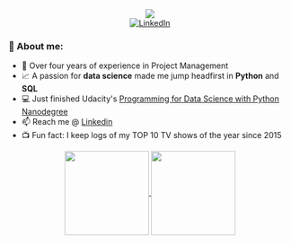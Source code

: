 <div>
    <div align=center>
        <img src ="https://readme-typing-svg.herokuapp.com?font=Architects+Daughter&color=000000&size=30&lines=Hey+there!+I'm+Thárcyla+👋">
    </div>
    <div align=center>
        <a href="https://www.linkedin.com/in/tharcylamourao/"><img src="https://img.shields.io/badge/Linkedin-0077b5?style=flat&logo=linkedin" alt="LinkedIn" /></a>
    </div>
</div>

### 🎯 About me:

- 📢 Over four years of experience in Project Management
- 📈 A passion for **data science** made me jump headfirst in **Python** and **SQL**
- 💻 Just finished Udacity's [Programming for Data Science with Python Nanodegree](https://graduation.udacity.com/confirm/LPVKRAW5)
- 📫 Reach me @ [Linkedin](https://www.linkedin.com/in/tharcylamourao/)
- 📺 Fun fact: I keep logs of my TOP 10 TV shows of the year since 2015

<div align=center>
    <a href="https://github.com/tharcyla">
        <img height="150em" align="center" src="https://github-readme-stats.vercel.app/api?username=tharcyla&show_icons=true&count_private=true&theme=tokyonight"/>
        <img height="150em" align="center" src="https://github-readme-stats.vercel.app/api/top-langs/?username=tharcyla&layout=compact&theme=tokyonight"/>
    </a>
</div>